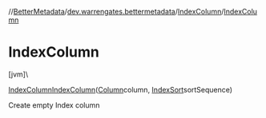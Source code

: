 //[BetterMetadata](../../../index.md)/[dev.warrengates.bettermetadata](../index.md)/[IndexColumn](index.md)/[IndexColumn](-index-column.md)

# IndexColumn

[jvm]\

[IndexColumn](index.md)[IndexColumn](-index-column.md)([Column](../-column/index.md)column, [IndexSort](../-index-sort/index.md)sortSequence)

Create empty Index column
